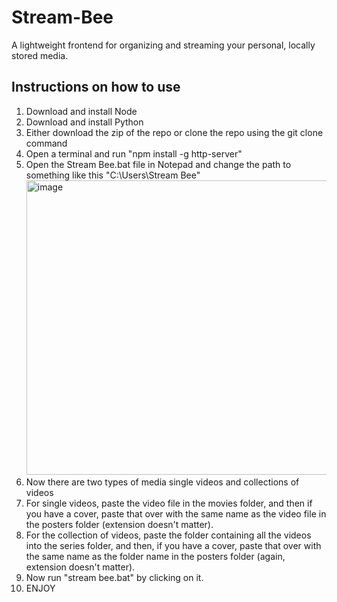 # Stream-Bee
A lightweight frontend for organizing and streaming your personal, locally stored media.


## Instructions on how to use
1. Download and install Node
2. Download and install Python
3. Either download the zip of the repo or clone the repo using the git clone command
4. Open a terminal and run "npm install -g http-server"
5. Open the Stream Bee.bat file in Notepad and change the path to something like this "C:\Users\Stream Bee"
   <img width="545" height="471" alt="image" src="https://github.com/user-attachments/assets/0f277542-c538-42ac-8a2d-058808f86b29" />
6. Now there are two types of media single videos and collections of videos
7. For single videos, paste the video file in the movies folder, and then if you have a cover, paste that over with the same name as the video file in the posters folder (extension doesn't matter).
8. For the collection of videos, paste the folder containing all the videos into the series folder, and then, if you have a cover, paste that over with the same name as the folder name in the posters folder (again, extension doesn't matter).
9. Now run "stream bee.bat" by clicking on it.
10. ENJOY

